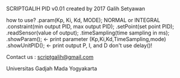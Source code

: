 SCRIPTGALIH PID v0.01
created by
2017 Galih Setyawan

how to use?
.param(Kp, Ki, Kd, MODE); NORMAL or INTEGRAL
.constraint(min output PID, max output PID);
.setPoint(set point PID);
.readSensor(value of output);
.timeSampling(time sampling in ms);
.showParam(); <- print parameter (Kp,Ki,Kd,TimeSampling,mode)
.showUnitPID(); <- print output P, I, and D
don't use delay()!

Contact us : scriptgalih@gmail.com

Universitas Gadjah Mada
Yogyakarta